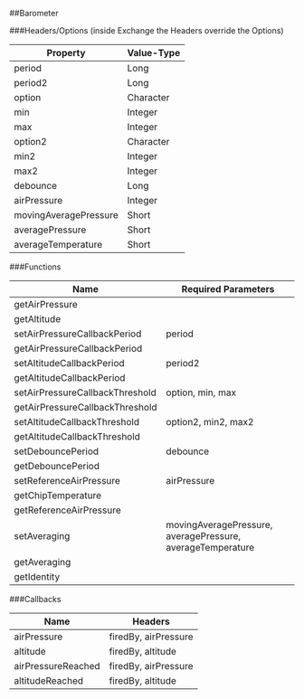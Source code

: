 ##Barometer


###Headers/Options (inside Exchange the Headers override the Options)


| Property             | Value-Type                              |
|----------------------|-----------------------------------------|
|               period |       Long |
|              period2 |       Long |
|               option |  Character |
|                  min |    Integer |
|                  max |    Integer |
|              option2 |  Character |
|                 min2 |    Integer |
|                 max2 |    Integer |
|             debounce |       Long |
|          airPressure |    Integer |
| movingAveragePressure |      Short |
|      averagePressure |      Short |
|   averageTemperature |      Short |



###Functions

| Name                 | Required Parameters                      |
|----------------------|------------------------------------------|
|       getAirPressure |                                          |
|          getAltitude |                                          |
| setAirPressureCallbackPeriod |                                   period |
| getAirPressureCallbackPeriod |                                          |
| setAltitudeCallbackPeriod |                                  period2 |
| getAltitudeCallbackPeriod |                                          |
| setAirPressureCallbackThreshold |                         option, min, max |
| getAirPressureCallbackThreshold |                                          |
| setAltitudeCallbackThreshold |                      option2, min2, max2 |
| getAltitudeCallbackThreshold |                                          |
|    setDebouncePeriod |                                 debounce |
|    getDebouncePeriod |                                          |
| setReferenceAirPressure |                              airPressure |
|   getChipTemperature |                                          |
| getReferenceAirPressure |                                          |
|         setAveraging | movingAveragePressure, averagePressure, averageTemperature |
|         getAveraging |                                          |
|          getIdentity |                                          |




###Callbacks

| Name                 | Headers                                  |
|----------------------|------------------------------------------|
|          airPressure |                     firedBy, airPressure |
|             altitude |                        firedBy, altitude |
|   airPressureReached |                     firedBy, airPressure |
|      altitudeReached |                        firedBy, altitude |


